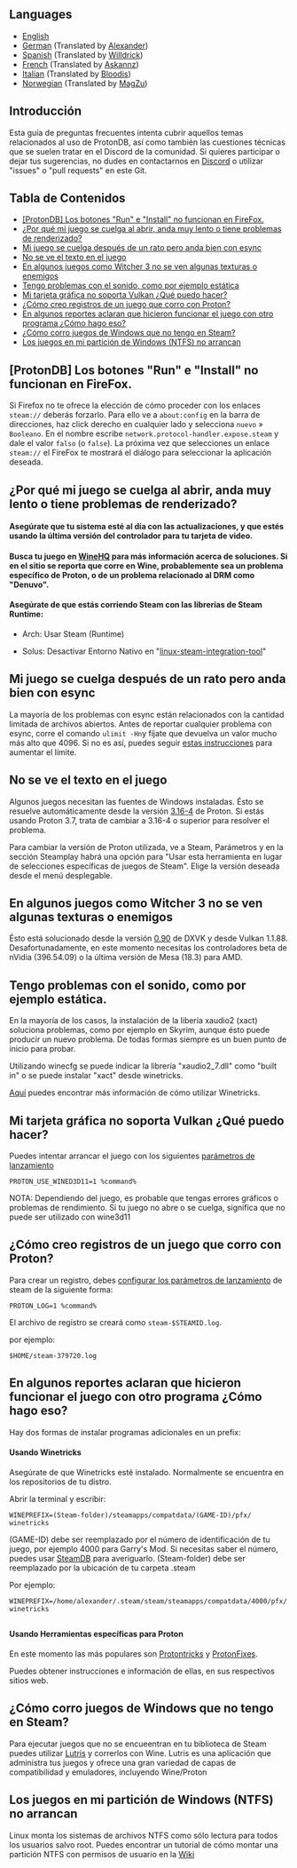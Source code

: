 ## Languages
-  [English](README.md)
-  [German](README_DE.md) (Translated by [Alexander](https://github.com/Alexander88207))
-  [Spanish](#Tabla-de-Contenidos) (Translated by [Willdrick](https://github.com/Willdrick))
-  [French](README_FR.md) (Translated by [Askannz](https://github.com/Askannz))
-  [Italian](README_IT.md) (Translated by [Bloodis](https://github.com/bloodis))
-  [Norwegian](README_NO.md) (Translated by [MagZu](https://github.com/magzu))

## Introducción

Esta guía de preguntas frecuentes intenta cubrir aquellos temas relacionados al uso de ProtonDB, así como también las cuestiones técnicas que se suelen tratar en el Discord de la comunidad. Si quieres participar o dejar tus sugerencias, no dudes en contactarnos en [Discord](https://discord.gg/uuwK9EV) o utilizar "issues" o "pull requests" en este Git.

## Tabla de Contenidos
  - [[ProtonDB] Los botones "Run" e "Install" no funcionan en FireFox.](#protondb-los-botones-run-e-install-no-funcionan-en-firefox)
  - [¿Por qué mi juego se cuelga al abrir, anda muy lento o tiene problemas de renderizado?](#por-que-mi-juego-se-cuelga-al-abrir-anda-muy-lento-o-tiene-problemas-de-renderizado)
  - [Mi juego se cuelga después de un rato pero anda bien con esync](#mi-juego-se-cuelga-despues-de-un-rato-pero-anda-bien-con-esync)
  - [No se ve el texto en el juego](#no-se-ve-el-texto-en-el-juego)
  - [En algunos juegos como Witcher 3 no se ven algunas texturas o enemigos](#en-algunos-juegos-como-witcher-3-no-se-ven-algunas-texturas-o-enemigos)
  - [Tengo problemas con el sonido, como por ejemplo estática](#tengo-problemas-de-sonido-como-por-ejemplo-estatica)
  - [Mi tarjeta gráfica no soporta Vulkan ¿Qué puedo hacer?](#mi-tarjeta-grafica-no-soporta-vulkan-que-puedo-hacer)
  - [¿Cómo creo registros de un juego que corro con Proton?](#como-creo-registros-de-un-juego-que-corro-con-proton)
  - [En algunos reportes aclaran que hicieron funcionar el juego con otro programa ¿Cómo hago eso?](#en-algunos-reportes-aclaran-que-hicieron-funcionar-el-juego-con-otro-programa-como-hago-eso)
  - [¿Cómo corro juegos de Windows que no tengo en Steam?](#como-corro-juegos-de-windows-que-no-tengo-en-steam)
  - [Los juegos en mi partición de Windows (NTFS) no arrancan](#los-juegos-en-mi-particion-de-windows-ntfs-no-arrancan)

## [ProtonDB] Los botones "Run" e "Install" no funcionan en FireFox.
Si Firefox no te ofrece la elección de cómo proceder con los enlaces `steam://` deberás forzarlo. Para ello ve a `about:config` en la barra de direcciones, haz click derecho en cualquier lado y selecciona `nuevo` » `Booleano`. En el nombre escribe `network.protocol-handler.expose.steam` y dale el valor `falso` (o `false`). La próxima vez que selecciones un enlace `steam://` el FireFox te mostrará el diálogo para seleccionar la aplicación deseada.

## ¿Por qué mi juego se cuelga al abrir, anda muy lento o tiene problemas de renderizado?

#### Asegúrate que tu sistema esté al día con las actualizaciones, y que estés usando la última versión del controlador para tu tarjeta de video.

#### Busca tu juego en [WineHQ](https://appdb.winehq.org) para más información acerca de soluciones. Si en el sitio se reporta que corre en Wine, probablemente sea un problema específico de Proton, o de un problema relacionado al DRM como "Denuvo".

#### Asegúrate de que estás corriendo Steam con las librerías de Steam Runtime:

- Arch: Usar Steam (Runtime)

- Solus: Desactivar Entorno Nativo en "[linux-steam-integration-tool](https://raw.githubusercontent.com/solus-project/linux-steam-integration/master/.github/LSI_Settings.png)"


## Mi juego se cuelga después de un rato pero anda bien con esync

La mayoría de los problemas con esync están relacionados con la cantidad limitada de archivos abiertos. Antes de reportar cualquier problema con esync, corre el comando `ulimit -Hn`y fíjate que devuelva un valor mucho más alto que 4096. Si no es así, puedes seguir [estas instrucciones](https://github.com/zfigura/wine/blob/esync/README.esync) para aumentar el límite.


## No se ve el texto en el juego

Algunos juegos necesitan las fuentes de Windows instaladas. Ésto se resuelve automáticamente desde la versión [3.16-4](https://github.com/ValveSoftware/Proton/wiki/Changelog#316-4) de Proton. Si estás usando Proton 3.7, trata de cambiar a 3.16-4 o superior para resolver el problema.

Para cambiar la versión de Proton utilizada, ve a Steam, Parámetros y en la sección Steamplay habrá una opción para "Usar esta herramienta en lugar de selecciones específicas de juegos de Steam". Elige la versión deseada desde el menú desplegable.


## En algunos juegos como Witcher 3 no se ven algunas texturas o enemigos

Ésto está solucionado desde la versión [0.90](https://github.com/doitsujin/dxvk/releases/tag/v0.90) de DXVK y desde Vulkan 1.1.88. Desafortunadamente, en este momento necesitas los controladores beta de nVidia (396.54.09) o la última versión de Mesa (18.3) para AMD.

## Tengo problemas con el sonido, como por ejemplo estática.

En la mayoría de los casos, la instalación de la libería xaudio2 (xact) soluciona problemas, como por ejemplo en Skyrim, aunque ésto puede producir un nuevo problema. De todas formas siempre es un buen punto de inicio para probar.

Utilizando winecfg se puede indicar la librería "xaudio2_7.dll" como "built in" o se puede instalar "xact" desde winetricks.

[Aquí](#en-algunos-reportes-aclaran-que-hicieron-funcionar-el-juego-con-otro-programa-como-hago-eso) puedes encontrar más información de cómo utilizar Winetricks.

## Mi tarjeta gráfica no soporta Vulkan ¿Qué puedo hacer?

Puedes intentar arrancar el juego con los siguientes [parámetros de lanzamiento](https://support.steampowered.com/kb_article.php?ref=1040-JWMT-2947)

```
PROTON_USE_WINED3D11=1 %command%
```

NOTA: Dependiendo del juego, es probable que tengas errores gráficos o problemas de rendimiento.
Si tu juego no abre o se cuelga, significa que no puede ser utilizado con wine3d11

## ¿Cómo creo registros de un juego que corro con Proton?

Para crear un registro, debes [configurar los parámetros de lanzamiento](https://support.steampowered.com/kb_article.php?ref=1040-JWMT-2947) de steam de la siguiente forma:

```
PROTON_LOG=1 %command%
```

El archivo de registro se creará como `steam-$STEAMID.log`. 

por ejemplo:

```
$HOME/steam-379720.log
```

## En algunos reportes aclaran que hicieron funcionar el juego con otro programa ¿Cómo hago eso?

Hay dos formas de instalar programas adicionales en un prefix:

#### Usando Winetricks
Asegúrate de que Winetricks esté instalado. Normalmente se encuentra en los repositorios de tu distro.


Abrir la terminal y escribir:
```
WINEPREFIX=(Steam-folder)/steamapps/compatdata/(GAME-ID)/pfx/ winetricks
```
(GAME-ID) debe ser reemplazado por el número de identificación de tu juego, por ejemplo 4000 para Garry's Mod. Si necesitas saber el número, puedes usar [SteamDB](https://steamdb.info) para averiguarlo.
(Steam-folder) debe ser reemplazado por la ubicación de tu carpeta .steam

Por ejemplo:

```
WINEPREFIX=/home/alexander/.steam/steam/steamapps/compatdata/4000/pfx/ winetricks
```
##
#### Usando Herramientas específicas para Proton

En este momento las más populares son [Protontricks](https://github.com/Sirmentio/protontricks) y [ProtonFixes](https://github.com/simons-public/protonfixes).

Puedes obtener instrucciones e información de ellas, en sus respectivos sitios web.

## ¿Cómo corro juegos de Windows que no tengo en Steam?

Para ejecutar juegos que no se encueentran en tu biblioteca de Steam puedes utilizar [Lutris](https://lutris.net/) y correrlos con Wine. Lutris es una aplicación que administra tus juegos y ofrece una gran variedad de capas de compatibilidad y emuladores, incluyendo Wine/Proton

## Los juegos en mi partición de Windows (NTFS) no arrancan

Linux monta los sistemas de archivos NTFS como sólo lectura para todos los usuarios salvo root. Puedes encontrar un tutorial de cómo montar una partición NTFS con permisos de usuario en la [Wiki](https://github.com/ValveSoftware/Proton/wiki/Using-a-NTFS-disk-with-Linux-and-Windows)

